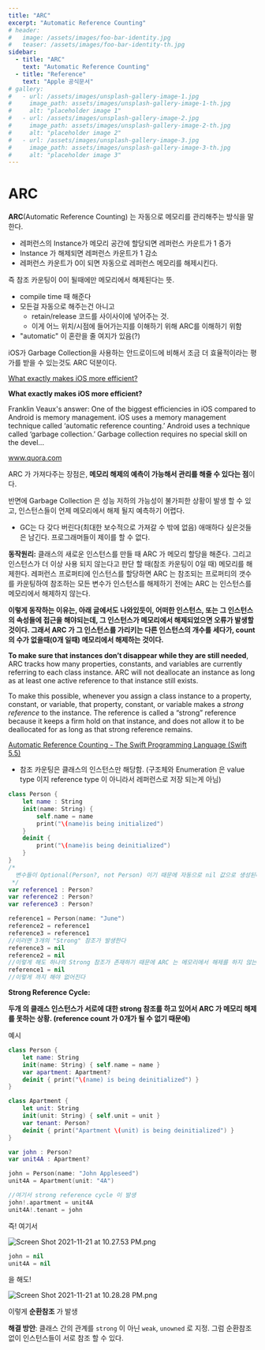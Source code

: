 ```yaml
---
title: "ARC"
excerpt: "Automatic Reference Counting"
# header:
#   image: /assets/images/foo-bar-identity.jpg
#   teaser: /assets/images/foo-bar-identity-th.jpg
sidebar:
  - title: "ARC"
    text: "Automatic Reference Counting"
  - title: "Reference"
    text: "Apple 공식문서"
# gallery:
#   - url: /assets/images/unsplash-gallery-image-1.jpg
#     image_path: assets/images/unsplash-gallery-image-1-th.jpg
#     alt: "placeholder image 1"
#   - url: /assets/images/unsplash-gallery-image-2.jpg
#     image_path: assets/images/unsplash-gallery-image-2-th.jpg
#     alt: "placeholder image 2"
#   - url: /assets/images/unsplash-gallery-image-3.jpg
#     image_path: assets/images/unsplash-gallery-image-3-th.jpg
#     alt: "placeholder image 3"
---
```


# ARC

**ARC**(Automatic Reference Counting) 는 자동으로 메모리를 관리해주는 방식을 말한다.

- 레퍼런스의 Instance가 메모리 공간에 할당되면 레퍼런스 카운트가 1 증가
- Instance 가 해제되면 레퍼런스 카운트가 1 감소
- 레퍼런스 카운트가 0이 되면 자동으로 레퍼런스 메모리를 해제시킨다.

즉 참조 카운팅이 0이 될때에만 메모리에서 해제된다는 뜻.

- compile time 때 해준다
- 모든걸 자동으로 해주는건 아니고
    - retain/release 코드를 사이사이에 넣어주는 것.
    - 이게 어느 위치/시점에 들어가는지를 이해하기 위해 ARC를 이해하기 위함
- "automatic" 이 혼란을 줄 여지가 있음(?)

iOS가 Garbage Collection을 사용하는 안드로이드에 비해서 조금 더 효율적이라는 평가를 받을 수 있는것도 ARC 덕분이다.

[What exactly makes iOS more efficient?](https://www.quora.com/What-exactly-makes-iOS-more-efficient/answer/Franklin-Veaux)

**What exactly makes iOS more efficient?**

Franklin Veaux's answer: One of the biggest efficiencies in iOS compared to Android is memory management. iOS uses a memory management technique called ‘automatic reference counting.’ Android uses a technique called ‘garbage collection.’ Garbage collection requires no special skill on the devel...

www.quora.com

ARC 가 가져다주는 장점은, **메모리 해제의 예측이 가능해서 관리를 해줄 수 있다는 점**이다.

반면에 Garbage Collection 은 성능 저하의 가능성이 불가피한 상황이 발생 할 수 있고, 인스턴스들이 언제 메모리에서 해제 될지 예측하기 어렵다.

- GC는 다 갖다 버린다(최대한 보수적으로 가져갈 수 밖에 없음) 애매하다 싶은것들은 남긴다. 프로그래머들이 제이를 할 수 없다.

**동작원리:** 클래스의 새로운 인스턴스를 만들 때 ARC 가 메모리 할당을 해준다. 그리고 인스턴스가 더 이상 사용 되지 않는다고 판단 할 때(참조 카운팅이 0일 때) 메모리를 해제한다. 레퍼런스 프로퍼티에 인스턴스를 할당하면 ARC 는 참조되는 프로퍼티의 갯수를 카운팅하여 참조하는 모든 변수가 인스턴스를 해제하기 전에는 ARC 는 인스턴스를 메모리에서 해제하지 않는다.

**이렇게 동작하는 이유는, 아래 글에서도 나와있듯이, 어떠한 인스턴스, 또는 그 인스턴스의 속성들에 접근을 해야되는데, 그 인스턴스가 메모리에서 해제되었으면 오류가 발생할것이다. 그래서 ARC 가 그 인스턴스를 가리키는 다른 인스턴스의 개수를 세다가, count의 수가 없을때(0개 일때) 메모리에서 해제하는 것이다.**

**To make sure that instances don’t disappear while they are still needed**, ARC tracks how many properties, constants, and variables are currently referring to each class instance. ARC will not deallocate an instance as long as at least one active reference to that instance still exists.

To make this possible, whenever you assign a class instance to a property, constant, or variable, that property, constant, or variable makes a *strong reference* to the instance. The reference is called a “strong” reference because it keeps a firm hold on that instance, and does not allow it to be deallocated for as long as that strong reference remains.

[Automatic Reference Counting - The Swift Programming Language (Swift 5.5)](https://docs.swift.org/swift-book/LanguageGuide/AutomaticReferenceCounting.html)

- 참조 카운팅은 클래스의 인스턴스만 해당함. (구조체와 Enumeration 은 value type 이지 reference type 이 아니라서 레퍼런스로 저장 되는게 아님)

```swift
class Person {
    let name : String
    init(name: String) {
        self.name = name
        print("\(name)is being initialized")
    }
    deinit {
        print("\(name)is being deinitialized")
    }
}
/*
  변수들이 Optional(Person?, not Person) 이기 때문에 자동으로 nil 값으로 생성된다, 그래서 처음부터 Person 인스턴스를 참조 하지 않는다.
 */
var reference1 : Person?
var reference2 : Person?
var reference3 : Person?

reference1 = Person(name: "June")
reference2 = reference1
reference3 = reference1
//이러면 3개의 "Strong" 참조가 발생한다
reference3 = nil
reference2 = nil
//이렇게 해도 하나의 Strong 참조가 존재하기 때문에 ARC 는 메모리에서 해제를 하지 않는것이다
reference1 = nil
//이렇게 까지 해야 없어진다
```

**Strong Reference Cycle:**

**두개 의 클래스 인스턴스가 서로에 대한 strong 참조를 하고 있어서 ARC 가 메모리 해제를 못하는 상황. (reference count 가 0개가 될 수 없기 때문에)**

예시

```swift
class Person {
    let name: String
    init(name: String) { self.name = name }
    var apartment: Apartment?
    deinit { print("\(name) is being deinitialized") }
}

class Apartment {
    let unit: String
    init(unit: String) { self.unit = unit }
    var tenant: Person?
    deinit { print("Apartment \(unit) is being deinitialized") }
}

var john : Person?
var unit4A : Apartment?

john = Person(name: "John Appleseed")
unit4A = Apartment(unit: "4A")

//여기서 strong reference cycle 이 발생
john!.apartment = unit4A
unit4A!.tenant = john
```

즉! 여기서

![Screen Shot 2021-11-21 at 10.27.53 PM.png](https://s3-us-west-2.amazonaws.com/secure.notion-static.com/91fb6b41-82d7-4c47-be20-1c913f04288c/Screen_Shot_2021-11-21_at_10.27.53_PM.png)

```swift
john = nil
unit4A = nil
```

을 해도!

![Screen Shot 2021-11-21 at 10.28.28 PM.png](https://s3-us-west-2.amazonaws.com/secure.notion-static.com/daca95c1-1018-44ab-8514-b67aef0ce3d6/Screen_Shot_2021-11-21_at_10.28.28_PM.png)

이렇게 **순환참조** 가 발생

**해결 방안**: 클래스 간의 관계를 `strong` 이 아닌 `weak`, `unowned` 로 지정. 그럼 순환참조 없이 인스턴스들이 서로 참조 할 수 있다.